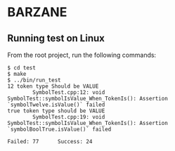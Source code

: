 # BARZANE

## Running test on Linux

From the root project, run the following commands:

```shell script
$ cd test
$ make
$ ../bin/run_test
12 token type Should be VALUE
        SymbolTest.cpp:12: void SymbolTest::symbolIsValue_When_TokenIs(): Assertion `symbolTwelve.isValue()` failed 
true token type should be VALUE
        SymbolTest.cpp:19: void SymbolTest::symbolIsValue_When_TokenIs(): Assertion `symbolBoolTrue.isValue()` failed 

Failed: 77      Success: 24

```
